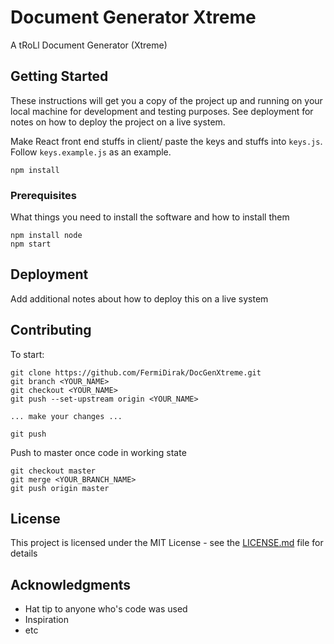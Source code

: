 # Document Generator Xtreme

A tRoLl Document Generator (Xtreme)

## Getting Started

These instructions will get you a copy of the project up and running on your local machine for development and testing purposes. See deployment for notes on how to deploy the project on a live system.

Make React front end stuffs in client/
paste the keys and stuffs into `keys.js`. Follow `keys.example.js` as an example.

`npm install`

### Prerequisites

What things you need to install the software and how to install them

```
npm install node
npm start
```

## Deployment

Add additional notes about how to deploy this on a live system

## Contributing

To start:
```
git clone https://github.com/FermiDirak/DocGenXtreme.git
git branch <YOUR_NAME>
git checkout <YOUR_NAME>
git push --set-upstream origin <YOUR_NAME>

... make your changes ...

git push
```

Push to master once code in working state
```
git checkout master
git merge <YOUR_BRANCH_NAME>
git push origin master
```

## License

This project is licensed under the MIT License - see the [LICENSE.md](LICENSE.md) file for details

## Acknowledgments

* Hat tip to anyone who's code was used
* Inspiration
* etc

